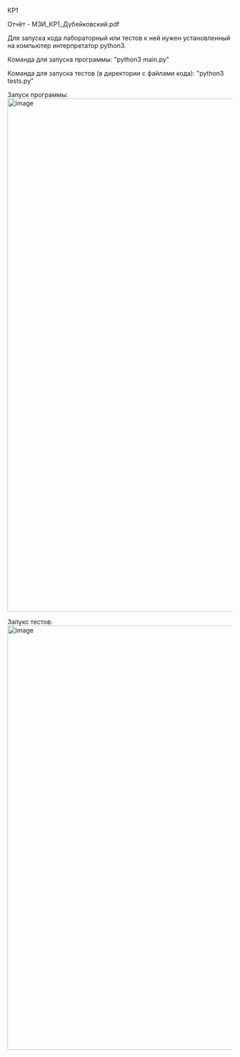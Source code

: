 КР1

Отчёт - МЗИ_КР1_Дубейковский.pdf

Для запуска кода лабораторный или тестов к ней нужен установленный на компьютер интерпретатор python3.

Команда для запуска программы: "python3 main.py"

Команда для запуска тестов (в директории с файлами кода): "python3 tests.py" 

Запуск программы:
<img width="1149" alt="image" src="https://user-images.githubusercontent.com/33278581/213513441-18666022-c156-49b6-a93d-7e977dedfbd2.png">

Запукс тестов:
<img width="950" alt="image" src="https://user-images.githubusercontent.com/33278581/213511825-d7080dd7-42e3-450e-a345-f6a15951089f.png">
